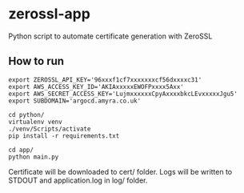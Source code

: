 # zerossl-app
Python script to automate certificate generation with ZeroSSL

## How to run
```
export ZEROSSL_API_KEY='96xxxf1cf7xxxxxxxcf56dxxxxc31'
export AWS_ACCESS_KEY_ID='AKIAxxxxxEWOFPxxxx5Axx'
export AWS_SECRET_ACCESS_KEY='LujmxxxxxxCpyAxxxxbkcLEvxxxxxJgu5'
export SUBDOMAIN='argocd.amyra.co.uk'

cd python/
virtualenv venv
./venv/Scripts/activate
pip install -r requirements.txt

cd app/
python main.py
```
Certificate will be downloaded to cert/ folder.
Logs will be written to STDOUT and application.log in log/ folder.

